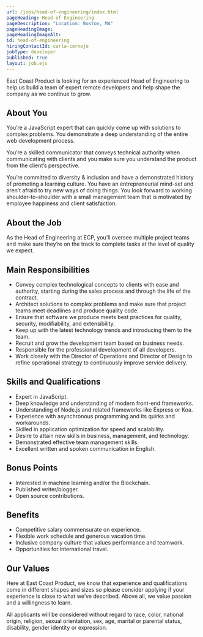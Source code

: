 ```yaml
---
url: /jobs/head-of-engineering/index.html
pageHeading: Head of Engineering
pageDescription: "Location: Boston, MA"
pageHeadingImage:
pageHeadingImageAlt:
id: head-of-engineering
hiringContactId: carla-cornejo
jobType: developer
published: true
layout: job.ejs
---
```


<p>East Coast Product is looking for an experienced Head of Engineering to help us build a team of expert remote developers and help shape the company as we continue to grow.</p>

<h2 class="text-heading-two">About You</h2>

<p>You’re a JavaScript expert that can quickly come up with solutions to complex problems. You demonstrate a deep understanding of the entire web development process.</p>

<p>You’re a skilled communicator that conveys technical authority when communicating with clients and you make sure you understand the product from the client’s perspective.</p>

<p>You’re committed to diversity & inclusion and have a demonstrated history of promoting a learning culture. You have an entrepreneurial mind-set and aren’t afraid to try new ways of doing things. You look forward to working shoulder-to-shoulder with a small management team that is motivated by employee happiness and client satisfaction.</p>

<h2 class="text-heading-two">About the Job</h2>

<p>As the Head of Engineering at ECP, you’ll oversee multiple project teams and make sure they’re on the track to complete tasks at the level of quality we expect.</p>

<h2 class="text-heading-two">Main Responsibilities</h2>

<ul>
  <li>Convey complex technological concepts to clients with ease and authority, starting during the sales process and through the life of the contract.</li>
  <li>Architect solutions to complex problems and make sure that project teams meet deadlines and produce quality code.</li>
  <li>Ensure that software we produce meets best practices for quality, security, modifiability, and extensibility.</li>
  <li>Keep up with the latest technology trends and introducing them to the team.</li>
  <li>Recruit and grow the development team based on business needs.</li>
  <li>Responsible for the professional development of all developers.</li>
  <li>Work closely with the Director of Operations and Director of Design to refine operational strategy to continuously improve service delivery.</li>
</ul>

<h2 class="text-heading-two">Skills and Qualifications</h2>

<ul>
  <li>Expert in JavaScript.</li>
  <li>Deep knowledge and understanding of modern front-end frameworks.</li>
  <li>Understanding of Node.js and related frameworks like Express or Koa.</li>
  <li>Experience with asynchronous programming and its quirks and workarounds.</li>
  <li>Skilled in application optimization for speed and scalability.</li>
  <li>Desire to attain new skills in business, management, and technology.</li>
  <li>Demonstrated effective team management skills.</li>
  <li>Excellent written and spoken communication in English.</li>
</ul>

<h2 class="text-heading-two">Bonus Points</h2>

<ul>
  <li>Interested in machine learning and/or the Blockchain.</li>
  <li>Published writer/blogger.</li>
  <li>Open source contributions.</li>
</ul>

<h2 class="text-heading-two">Benefits</h2>

<ul>
  <li>Competitive salary commensurate on experience.</li>
  <li>Flexible work schedule and generous vacation time.</li>
  <li>Inclusive company culture that values performance and teamwork.</li>
  <li>Opportunities for international travel.</li>
</ul>

<h2 class="text-heading-two">Our Values</h2>

<p>Here at East Coast Product, we know that experience and qualifications come in different shapes and sizes so please consider applying if your experience is close to what we’ve described. Above all, we value passion and a willingness to learn.</p>

<p>All applicants will be considered without regard to race, color, national origin, religion, sexual orientation, sex, age, marital or parental status, disability, gender identity or expression.</p>
